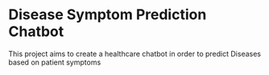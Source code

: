 # Disease Symptom Prediction Chatbot
This project aims to create a healthcare chatbot in order to predict Diseases based on patient symptoms
